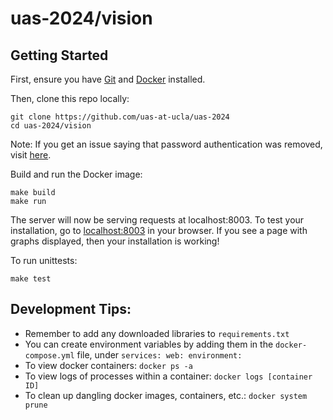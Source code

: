 # uas-2024/vision

## Getting Started
First, ensure you have [Git](https://git-scm.com/downloads) and [Docker](https://docs.docker.com/get-docker/) installed.

Then, clone this repo locally:

```
git clone https://github.com/uas-at-ucla/uas-2024
cd uas-2024/vision
```

Note: If you get an issue saying that password authentication was removed, visit [here](https://docs.github.com/en/authentication/keeping-your-account-and-data-secure/managing-your-personal-access-tokens).

Build and run the Docker image:
```
make build
make run
```
The server will now be serving requests at localhost:8003. To test your
installation, go to [localhost:8003](http://localhost:8003) in your browser.
If you see a page with graphs displayed, then your installation is working!

To run unittests:
```
make test
```

## Development Tips:
+ Remember to add any downloaded libraries to `requirements.txt`
+ You can create environment variables by adding them in the `docker-compose.yml` file, under `services: web: environment:`
+ To view docker containers: `docker ps -a`
+ To view logs of processes within a container: `docker logs [container ID]`
+ To clean up dangling docker images, containers, etc.: `docker system prune`
